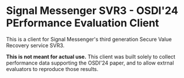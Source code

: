 # Signal Messenger SVR3 - OSDI'24 PErformance Evaluation Client 
This is a client for Signal Messenger's third generation Secure Value Recovery service SVR3.

**This is not meant for actual use.** This client was built solely to collect performance data supporting the OSDI'24 paper, and to allow extrnal evaluators to reproduce those results.
